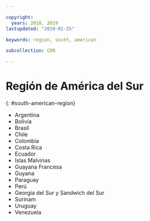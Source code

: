 ```yaml
---

copyright:
  years: 2018, 2019
lastupdated: "2019-02-25"

keywords: region, south, american

subcollection: CDN

---
```



# Región de América del Sur
{: #south-american-region}

* Argentina
* Bolivia
* Brasil
* Chile
* Colombia
* Costa Rica
* Ecuador
* Islas Malvinas
* Guayana Francesa
* Guyana
* Paraguay
* Perú
* Georgia del Sur y Sandwich del Sur
* Surinam
* Uruguay
* Venezuela
